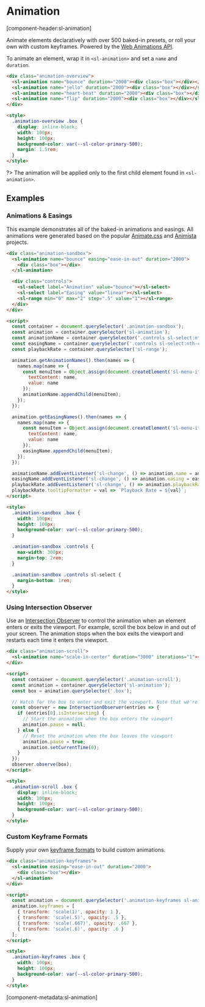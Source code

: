 # Animation

[component-header:sl-animation]

Animate elements declaratively with over 500 baked-in presets, or roll your own with custom keyframes. Powered by the [Web Animations API](https://developer.mozilla.org/en-US/docs/Web/API/Web_Animations_API).

To animate an element, wrap it in `<sl-animation>` and set a `name` and `duration`.

```html preview
<div class="animation-overview">
  <sl-animation name="bounce" duration="2000"><div class="box"></div></sl-animation>
  <sl-animation name="jello" duration="2000"><div class="box"></div></sl-animation>
  <sl-animation name="heart-beat" duration="2000"><div class="box"></div></sl-animation>
  <sl-animation name="flip" duration="2000"><div class="box"></div></sl-animation>
</div>

<style>
  .animation-overview .box {
    display: inline-block;
    width: 100px;
    height: 100px;
    background-color: var(--sl-color-primary-500);
    margin: 1.5rem;
  }
</style>
```

?> The animation will be applied only to the first child element found in `<sl-animation>`.

## Examples

### Animations & Easings

This example demonstrates all of the baked-in animations and easings. All animations were generated based on the popular [Animate.css](https://animate.style/) and [Animista](https://animista.net/) projects.

```html preview
<div class="animation-sandbox">
  <sl-animation name="bounce" easing="ease-in-out" duration="2000">
    <div class="box"></div>
  </sl-animation>

  <div class="controls">
    <sl-select label="Animation" value="bounce"></sl-select>
    <sl-select label="Easing" value="linear"></sl-select>
    <sl-range min="0" max="2" step=".5" value="1"></sl-range>
  </div>
</div>

<script>
  const container = document.querySelector('.animation-sandbox');
  const animation = container.querySelector('sl-animation');
  const animationName = container.querySelector('.controls sl-select:nth-child(1)');
  const easingName = container.querySelector('.controls sl-select:nth-child(2)');
  const playbackRate = container.querySelector('sl-range');

  animation.getAnimationNames().then(names => {
    names.map(name => {
      const menuItem = Object.assign(document.createElement('sl-menu-item'), {
        textContent: name,
        value: name
      });
      animationName.appendChild(menuItem);
    });
  });

  animation.getEasingNames().then(names => {
    names.map(name => {
      const menuItem = Object.assign(document.createElement('sl-menu-item'), {
        textContent: name,
        value: name
      });
      easingName.appendChild(menuItem);
    });
  });  

  animationName.addEventListener('sl-change', () => animation.name = animationName.value);
  easingName.addEventListener('sl-change', () => animation.easing = easingName.value);
  playbackRate.addEventListener('sl-change', () => animation.playbackRate = playbackRate.value);
  playbackRate.tooltipFormatter = val => `Playback Rate = ${val}`;
</script>

<style>
  .animation-sandbox .box {
    width: 100px;
    height: 100px;
    background-color: var(--sl-color-primary-500);
  }

  .animation-sandbox .controls {
    max-width: 300px;
    margin-top: 2rem;
  }

  .animation-sandbox .controls sl-select {
    margin-bottom: 1rem;
  }
</style>
```

### Using Intersection Observer

Use an [Intersection Observer](https://developer.mozilla.org/en-US/docs/Web/API/Intersection_Observer_API) to control the animation when an element enters or exits the viewport. For example, scroll the box below in and out of your screen. The animation stops when the box exits the viewport and restarts each time it enters the viewport.

```html preview
<div class="animation-scroll">
  <sl-animation name="scale-in-center" duration="3000" iterations="1"><div class="box"></div></sl-animation>
</div>

<script>
  const container = document.querySelector('.animation-scroll');
  const animation = container.querySelector('sl-animation');
  const box = animation.querySelector('.box');

  // Watch for the box to enter and exit the viewport. Note that we're observing the box, not the animation element!
  const observer = new IntersectionObserver(entries => {
    if (entries[0].isIntersecting) {
      // Start the animation when the box enters the viewport
      animation.pause = null;
    } else {
      // Reset the animation when the box leaves the viewport
      animation.pause = true;
      animation.setCurrentTime(0);
    }
  });
  observer.observe(box);
</script>

<style>
  .animation-scroll .box {
    display: inline-block;
    width: 100px;
    height: 100px;
    background-color: var(--sl-color-primary-500);
  }  
</style>
```

### Custom Keyframe Formats

Supply your own [keyframe formats](https://developer.mozilla.org/en-US/docs/Web/API/Web_Animations_API/Keyframe_Formats) to build custom animations.

```html preview
<div class="animation-keyframes">
  <sl-animation easing="ease-in-out" duration="2000">
    <div class="box"></div>
  </sl-animation>
</div>

<script>
  const animation = document.querySelector('.animation-keyframes sl-animation');
  animation.keyframes = [
    { transform: 'scale(1)', opacity: 1 },
    { transform: 'scale(.5)', opacity: .5 },
    { transform: 'scale(.667)', opacity: .667 },
    { transform: 'scale(.6)', opacity: .6 }
  ];
</script>

<style>
  .animation-keyframes .box {
    width: 100px;
    height: 100px;
    background-color: var(--sl-color-primary-500);
  }
</style>
```

[component-metadata:sl-animation]
